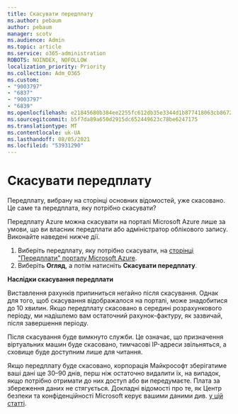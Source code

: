 ```yaml
---
title: Скасувати передплату
ms.author: pebaum
author: pebaum
manager: scotv
ms.audience: Admin
ms.topic: article
ms.service: o365-administration
ROBOTS: NOINDEX, NOFOLLOW
localization_priority: Priority
ms.collection: Adm_O365
ms.custom:
- "9003797"
- "6837"
- "9003797"
- "6839"
ms.openlocfilehash: e21845680b384ee2255fc612db35e3344d1b877418063cb86721964104239ac3
ms.sourcegitcommit: b5f7da89a650d2915dc652449623c78be6247175
ms.translationtype: MT
ms.contentlocale: uk-UA
ms.lasthandoff: 08/05/2021
ms.locfileid: "53931290"
---
```

# <a name="cancel-subscription"></a>Скасувати передплату

Передплату, вибрану на сторінці основних відомостей, уже скасовано. Це саме та передплата, яку потрібно скасувати?

Передплату Azure можна скасувати на порталі Microsoft Azure лише за умови, що ви власник передплати або адміністратор облікового запису. Виконайте наведені нижче дії.

1. Виберіть передплату, яку потрібно скасувати, на [сторінці "Передплати" порталу Microsoft Azure](https://ms.portal.azure.com/#blade/Microsoft_Azure_Billing/SubscriptionsBlade).
2. Виберіть **Огляд**, а потім натисніть **Скасувати передплату**.

**Наслідки скасування передплати**

Виставлення рахунків припиниться негайно після скасування. Однак для того, щоб скасування відображалося на порталі, може знадобитися до 10 хвилин. Якщо передплату скасовано в середині розрахункового періоду, ми надішлемо вам остаточний рахунок-фактуру, як зазвичай, після завершення періоду.

Після скасування буде вимкнуто служби. Це означає, що призначення віртуальних машин буде скасовано, тимчасові IP-адреси звільняться, а сховище буде доступним лише для читання.

Якщо передплату буде скасовано, корпорація Майкрософт зберігатиме ваші дані ще 30–90 днів, перш ніж остаточно видалити їх, на випадок, якщо потрібно отримати до них доступ або ви передумаєте. Плата за збереження даних не стягується. Докладні відомості про те, як Центр безпеки та конфіденційності Microsoft керує вашими даними див. [у цій статті](https://www.microsoft.com/trust-center/privacy/data-management#leave).

